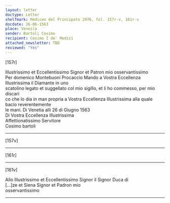 ```yaml
---
layout: letter
doctype: Letter
shelfmark: Mediceo del Principato 2976, fol. 157r-v, 161r-v
docdate: 26-06-1563
place: Venezia
sender: Bartoli Cosimo
recipient: Cosimo I de' Medici
attached_newsletter: TBD
reviewed: "Yes"
---
```


[157r]  
  
  
Illustrissimo et Eccellentissimo Signor et Patron mio osservantissimo  
Per domenico Montebuoni Procaccio Mando a Vostra Eccellenza Illustrissima il Diamante in uno  
scatolino legato et suggellato col mio sigillo, et li ho commesso, per mio discari  
co che lo dia in man propria a Vostra Eccellenza Illustrissima alla quale bacio reverentemente  
le mani. Di Venetia alli 26 di Giugno 1563  
Di Vostra Eccellenza Illustrissima  
Affettionatissimo Servitore  
Cosimo bartoli  
  
---  

[157v]  
  
  
  
---  

[161r]  
  
  
  
---  

[161v]  
  
  
Allo Illustrissimo et Eccellentissimo Signor il Signor Duca di  
[...]ze et Siena Signor et Padron mio  
osservantissimo  
  
---  


